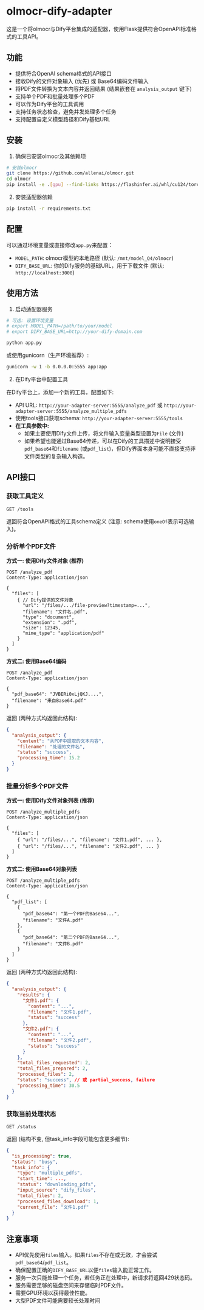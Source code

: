 # olmocr-dify-adapter

这是一个将olmocr与Dify平台集成的适配器，使用Flask提供符合OpenAPI标准格式的工具API。

## 功能

- 提供符合OpenAI schema格式的API接口
- 接收Dify的文件对象输入 (优先) 或 Base64编码文件输入
- 将PDF文件转换为文本内容并返回结果 (结果嵌套在 `analysis_output` 键下)
- 支持单个PDF和批量处理多个PDF
- 可以作为Dify平台的工具调用
- 支持任务状态检查，避免并发处理多个任务
- 支持配置自定义模型路径和Dify基础URL

## 安装

1. 确保已安装olmocr及其依赖项

```bash
# 安装olmocr
git clone https://github.com/allenai/olmocr.git
cd olmocr
pip install -e .[gpu] --find-links https://flashinfer.ai/whl/cu124/torch2.4/flashinfer/
```

2. 安装适配器依赖

```bash
pip install -r requirements.txt
```

## 配置

可以通过环境变量或直接修改`app.py`来配置：

- `MODEL_PATH`: olmocr模型的本地路径 (默认: `/mnt/model_Q4/olmocr`)
- `DIFY_BASE_URL`: 你的Dify服务的基础URL，用于下载文件 (默认: `http://localhost:3000`)

## 使用方法

1. 启动适配器服务

```bash
# 可选: 设置环境变量
# export MODEL_PATH=/path/to/your/model
# export DIFY_BASE_URL=http://your-dify-domain.com

python app.py
```

或使用gunicorn（生产环境推荐）:

```bash
gunicorn -w 1 -b 0.0.0.0:5555 app:app
```

2. 在Dify平台中配置工具

在Dify平台上，添加一个新的工具，配置如下:

- API URL: `http://your-adapter-server:5555/analyze_pdf` 或 `http://your-adapter-server:5555/analyze_multiple_pdfs`
- 使用tools接口获取schema: `http://your-adapter-server:5555/tools`
- **在工具参数中:**
    - 如果主要使用Dify文件上传，将文件输入变量类型设置为`File` (文件)
    - 如果希望也能通过Base64传递，可以在Dify的工具描述中说明接受`pdf_base64`和`filename` (或`pdf_list`)，但Dify界面本身可能不直接支持非文件类型的复杂输入构造。

## API接口

### 获取工具定义

```
GET /tools
```

返回符合OpenAPI格式的工具schema定义 (注意: schema使用`oneOf`表示可选输入)。

### 分析单个PDF文件

**方式一: 使用Dify文件对象 (推荐)**

```
POST /analyze_pdf
Content-Type: application/json

{
  "files": [
    { // Dify提供的文件对象
      "url": "/files/.../file-preview?timestamp=...",
      "filename": "文件名.pdf",
      "type": "document",
      "extension": ".pdf",
      "size": 12345,
      "mime_type": "application/pdf"
    }
  ]
}
```

**方式二: 使用Base64编码**

```
POST /analyze_pdf
Content-Type: application/json

{
  "pdf_base64": "JVBERi0xLjQKJ....",
  "filename": "来自Base64.pdf"
}
```

返回 (两种方式均返回此结构):

```json
{
  "analysis_output": {
    "content": "从PDF中提取的文本内容",
    "filename": "处理的文件名",
    "status": "success",
    "processing_time": 15.2
  }
}
```

### 批量分析多个PDF文件

**方式一: 使用Dify文件对象列表 (推荐)**

```
POST /analyze_multiple_pdfs
Content-Type: application/json

{
  "files": [
    { "url": "/files/...", "filename": "文件1.pdf", ... },
    { "url": "/files/...", "filename": "文件2.pdf", ... }
  ]
}
```

**方式二: 使用Base64对象列表**

```
POST /analyze_multiple_pdfs
Content-Type: application/json

{
  "pdf_list": [
    {
      "pdf_base64": "第一个PDF的Base64...",
      "filename": "文件A.pdf"
    },
    {
      "pdf_base64": "第二个PDF的Base64...",
      "filename": "文件B.pdf"
    }
  ]
}
```

返回 (两种方式均返回此结构):

```json
{
  "analysis_output": {
    "results": {
      "文件1.pdf": {
        "content": "...",
        "filename": "文件1.pdf",
        "status": "success"
      },
      "文件2.pdf": {
        "content": "...",
        "filename": "文件2.pdf",
        "status": "success"
      }
    },
    "total_files_requested": 2,
    "total_files_prepared": 2,
    "processed_files": 2,
    "status": "success", // 或 partial_success, failure
    "processing_time": 30.5
  }
}
```

### 获取当前处理状态

```
GET /status
```

返回 (结构不变, 但task_info字段可能包含更多细节):

```json
{
  "is_processing": true,
  "status": "busy",
  "task_info": {
    "type": "multiple_pdfs",
    "start_time": ..., 
    "status": "downloading_pdfs",
    "input_source": "dify_files",
    "total_files": 2,
    "processed_files_download": 1, 
    "current_file": "文件1.pdf"
  }
}
```

## 注意事项

- API优先使用`files`输入。如果`files`不存在或无效，才会尝试`pdf_base64`/`pdf_list`。
- 确保配置正确的`DIFY_BASE_URL`以便`files`输入能正常工作。
- 服务一次只能处理一个任务，若任务正在处理中，新请求将返回429状态码。
- 服务需要足够的磁盘空间来存储临时PDF文件。
- 需要GPU环境以获得最佳性能。
- 大型PDF文件可能需要较长处理时间 